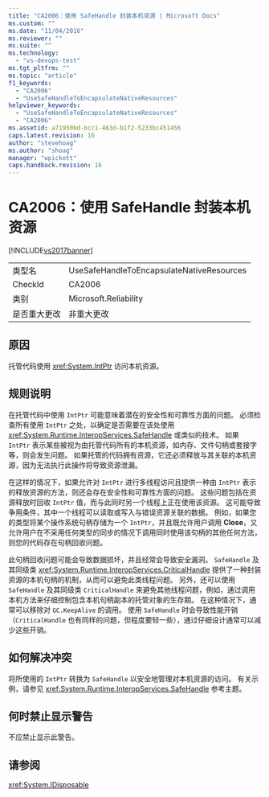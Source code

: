 ```yaml
---
title: "CA2006：使用 SafeHandle 封装本机资源 | Microsoft Docs"
ms.custom: ""
ms.date: "11/04/2016"
ms.reviewer: ""
ms.suite: ""
ms.technology: 
  - "vs-devops-test"
ms.tgt_pltfrm: ""
ms.topic: "article"
f1_keywords: 
  - "CA2006"
  - "UseSafeHandleToEncapsulateNativeResources"
helpviewer_keywords: 
  - "UseSafeHandleToEncapsulateNativeResources"
  - "CA2006"
ms.assetid: a71950bd-bcc1-463d-b1f2-5233bc451456
caps.latest.revision: 16
author: "stevehoag"
ms.author: "shoag"
manager: "wpickett"
caps.handback.revision: 16
---
```

# CA2006：使用 SafeHandle 封装本机资源
[!INCLUDE[vs2017banner](../code-quality/includes/vs2017banner.md)]

|||  
|-|-|  
|类型名|UseSafeHandleToEncapsulateNativeResources|  
|CheckId|CA2006|  
|类别|Microsoft.Reliability|  
|是否重大更改|非重大更改|  
  
## 原因  
 托管代码使用 <xref:System.IntPtr> 访问本机资源。  
  
## 规则说明  
 在托管代码中使用 `IntPtr` 可能意味着潜在的安全性和可靠性方面的问题。  必须检查所有使用 `IntPtr` 之处，以确定是否需要在该处使用 <xref:System.Runtime.InteropServices.SafeHandle> 或类似的技术。  如果 `IntPtr` 表示某些被视为由托管代码所有的本机资源，如内存、文件句柄或套接字等，则会发生问题。  如果托管的代码拥有资源，它还必须释放与其关联的本机资源，因为无法执行此操作将导致资源泄漏。  
  
 在这样的情况下，如果允许对 `IntPtr` 进行多线程访问且提供一种由 `IntPtr` 表示的释放资源的方法，则还会存在安全性和可靠性方面的问题。  这些问题包括在资源释放时回收 `IntPtr` 值，而与此同时另一个线程上正在使用该资源。  这可能导致争用条件，其中一个线程可以读取或写入与错误资源关联的数据。  例如，如果您的类型将某个操作系统句柄存储为一个 `IntPtr`，并且既允许用户调用 **Close**，又允许用户在不采用任何类型的同步的情况下调用同时使用该句柄的其他任何方法，则您的代码存在句柄回收问题。  
  
 此句柄回收问题可能会导致数据损坏，并且经常会导致安全漏洞。  `SafeHandle` 及其同级类 <xref:System.Runtime.InteropServices.CriticalHandle> 提供了一种封装资源的本机句柄的机制，从而可以避免此类线程问题。  另外，还可以使用 `SafeHandle` 及其同级类 `CriticalHandle` 来避免其他线程问题，例如，通过调用本机方法来仔细控制包含本机句柄副本的托管对象的生存期。  在这种情况下，通常可以移除对 `GC.KeepAlive` 的调用。  使用 `SafeHandle` 时会导致性能开销（`CriticalHandle` 也有同样的问题，但程度要轻一些），通过仔细设计通常可以减少这些开销。  
  
## 如何解决冲突  
 将所使用的 `IntPtr` 转换为 `SafeHandle` 以安全地管理对本机资源的访问。  有关示例，请参见 <xref:System.Runtime.InteropServices.SafeHandle> 参考主题。  
  
## 何时禁止显示警告  
 不应禁止显示此警告。  
  
## 请参阅  
 <xref:System.IDisposable>